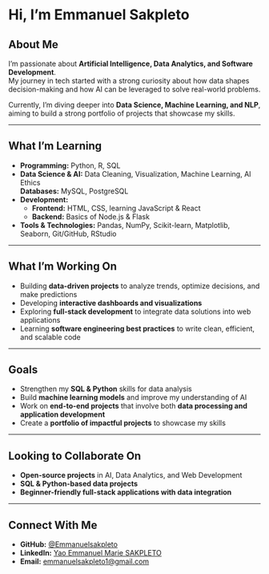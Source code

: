 #  Hi, I’m Emmanuel Sakpleto  

##  About Me  
I’m passionate about **Artificial Intelligence, Data Analytics, and Software Development**.  
My journey in tech started with a strong curiosity about how data shapes decision-making and how AI can be leveraged to solve real-world problems.  

Currently, I’m diving deeper into **Data Science, Machine Learning, and NLP**, aiming to build a strong portfolio of projects that showcase my skills.  

---

##  What I’m Learning  
- **Programming:** Python, R, SQL  
- **Data Science & AI:** Data Cleaning, Visualization, Machine Learning, AI Ethics  
 **Databases:** MySQL, PostgreSQL
- **Development:**  
   - **Frontend:** HTML, CSS, learning JavaScript & React  
   - **Backend:** Basics of Node.js & Flask  
- **Tools & Technologies:** Pandas, NumPy, Scikit-learn, Matplotlib, Seaborn, Git/GitHub, RStudio  

---

##  What I’m Working On  
- Building **data-driven projects** to analyze trends, optimize decisions, and make predictions  
- Developing **interactive dashboards and visualizations**  
- Exploring **full-stack development** to integrate data solutions into web applications  
- Learning **software engineering best practices** to write clean, efficient, and scalable code  

---

##  Goals  
- Strengthen my **SQL & Python** skills for data analysis  
- Build **machine learning models** and improve my understanding of AI  
- Work on **end-to-end projects** that involve both **data processing and application development**  
- Create a **portfolio of impactful projects** to showcase my skills  

---

##  Looking to Collaborate On  
- **Open-source projects** in AI, Data Analytics, and Web Development  
- **SQL & Python-based data projects**  
- **Beginner-friendly full-stack applications with data integration**  

---

##  Connect With Me  
- **GitHub:** [@Emmanuelsakpleto](https://github.com/Emmanuelsakpleto)  
- **LinkedIn:** [Yao Emmanuel Marie SAKPLETO](https://www.linkedin.com/in/emmanuelsakpleto)  
- **Email:** [emmanuelsakpleto1@gmail.com](emmanuelsakpleto1@gmail.com)  

 
